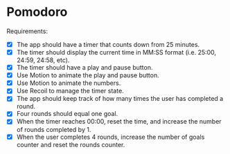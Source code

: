 # Pomodoro 

Requirements:
- [x] The app should have a timer that counts down from 25 minutes.
- [x] The timer should display the current time in MM:SS format (i.e. 25:00, 24:59, 24:58, etc).
- [x] The timer should have a play and pause button.
- [x] Use Motion to animate the play and pause button.
- [x] Use Motion to animate the numbers.
- [x] Use Recoil to manage the timer state.
- [x] The app should keep track of how many times the user has completed a round.
- [x] Four rounds should equal one goal.
- [x] When the timer reaches 00:00, reset the time, and increase the number of rounds completed by 1.
- [x] When the user completes 4 rounds, increase the number of goals counter and reset the rounds counter.
